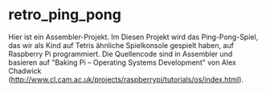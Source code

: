 retro_ping_pong
===============

Hier ist ein Assembler-Projekt. Im Diesen Projekt wird das Ping-Pong-Spiel, das wir als Kind auf Tetris ähnliche Spielkonsole gespielt haben, auf Raspberry Pi programmiert. Die Quellencode sind in Assembler und basieren auf "Baking Pi – Operating Systems Development" von Alex Chadwick (http://www.cl.cam.ac.uk/projects/raspberrypi/tutorials/os/index.html).  
